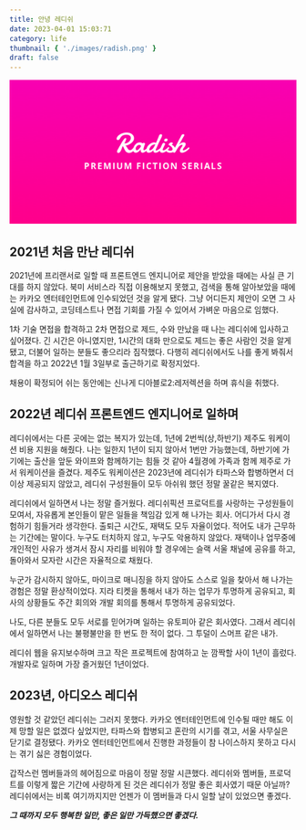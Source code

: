```yaml
---
title: 안녕 레디쉬
date: 2023-04-01 15:03:71
category: life
thumbnail: { './images/radish.png' }
draft: false
---
```


![radish](./images/radish.png)

## 2021년 처음 만난 레디쉬

2021년에 프리랜서로 일할 때 프론트엔드 엔지니어로 제안을 받았을 때에는 사실 큰 기대를 하지 않았다. 북미 서비스라 직접 이용해보지 못했고, 검색을 통해 알아보았을 때에는 카카오 엔터테인먼트에 인수되었던 것을 알게 됐다. 그냥 어디든지 제안이 오면 그 사실에 감사하고, 코딩테스트나 면접 기회를 가질 수 있어서 가벼운 마음으로 임했다.

1차 기술 면접을 합격하고 2차 면접으로 제드, 수와 만났을 때 나는 레디쉬에 입사하고 싶어졌다. 긴 시간은 아니였지만, 1시간의 대화 만으로도 제드는 좋은 사람인 것을 알게 됐고, 더불어 일하는 분들도 좋으리라 짐작했다. 다행히 레디쉬에서도 나를 좋게 봐줘서 합격을 하고 2022년 1월 3일부로 출근하기로 확정지었다.

채용이 확정되어 쉬는 동안에는 신나게 디아블로2:레저렉션을 하며 휴식을 취했다.

## 2022년 레디쉬 프론트엔드 엔지니어로 일하며

레디쉬에서는 다른 곳에는 없는 복지가 있는데, 1년에 2번씩(상,하반기) 제주도 워케이션 비용 지원을 해줬다. 나는 일한지 1년이 되지 않아서 1번만 가능했는데, 하반기에 가기에는 출산을 앞둔 와이프와 함께하기는 힘들 것 같아 4월경에 가족과 함께 제주로 가서 워케이션을 즐겼다. 제주도 워케이션은 2023년에 레디쉬가 타파스와 합병하면서 더이상 제공되지 않았고, 레디쉬 구성원들이 모두 아쉬워 했던 정말 꿀같은 복지였다.

레디쉬에서 일하면서 나는 정말 즐거웠다. 레디쉬픽션 프로덕트를 사랑하는 구성원들이 모여서, 자유롭게 본인들이 맡은 일들을 책임감 있게 해 나가는 회사. 어디가서 다시 경험하기 힘들거라 생각한다. 출퇴근 시간도, 재택도 모두 자율이었다. 적어도 내가 근무하는 기간에는 말이다. 누구도 터치하지 않고, 누구도 악용하지 않았다. 재택이나 업무중에 개인적인 사유가 생겨서 잠시 자리를 비워야 할 경우에는 슬랙 서울 채널에 공유를 하고, 돌아와서 모자란 시간은 자율적으로 채웠다.

누군가 감시하지 않아도, 마이크로 매니징을 하지 않아도 스스로 일을 찾아서 해 나가는 경험은 정말 환상적이었다. 지라 티켓을 통해서 내가 하는 업무가 투명하게 공유되고, 회사의 상황들도 주간 회의와 개발 회의를 통해서 투명하게 공유되었다.

나도, 다른 분들도 모두 서로를 믿어가며 일하는 유토피아 같은 회사였다. 그래서 레디쉬에서 일하면서 나는 불평불만을 한 번도 한 적이 없다. 그 투덜이 스머프 같은 내가.

레디쉬 웹을 유지보수하며 크고 작은 프로젝트에 참여하고 눈 깜짝할 사이 1년이 흘렀다. 개발자로 일하며 가장 즐거웠던 1년이었다.

## 2023년, 아디오스 레디쉬

영원할 것 같았던 레디쉬는 그러지 못했다. 카카오 엔터테인먼트에 인수될 때만 해도 이제 망할 일은 없겠다 싶었지만, 타파스와 합병되고 혼란의 시기를 겪고, 서울 사무실은 닫기로 결정됐다. 카카오 엔터테인먼트에서 진행한 과정들이 참 나이스하지 못하고 다시는 겪기 싫은 경험이었다.

갑작스런 멤버들과의 헤어짐으로 마음이 정말 정말 시큰했다. 레디쉬와 멤버들, 프로덕트를 이렇게 짧은 기간에 사랑하게 된 것은 레디쉬가 정말 좋은 회사였기 때문 아닐까? 레디쉬에서는 비록 여기까지지만 언젠가 이 멤버들과 다시 일할 날이 있었으면 좋겠다.

_**그 때까지 모두 행복한 일만, 좋은 일만 가득했으면 좋겠다.**_
